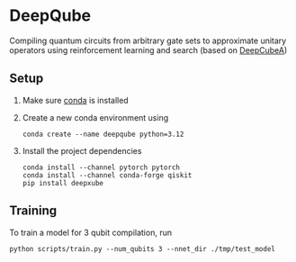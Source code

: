 # DeepQube

Compiling quantum circuits from arbitrary gate sets to approximate unitary operators using reinforcement learning and search
(based on [DeepCubeA](https://cse.sc.edu/~foresta/assets/files/SolvingTheRubiksCubeWithDeepReinforcementLearningAndSearch_Final.pdf))

## Setup

1. Make sure [conda](https://docs.conda.io/projects/conda/en/latest/user-guide/install/index.html) is installed

2. Create a new conda environment using
   
    ```
    conda create --name deepqube python=3.12
    ```

3. Install the project dependencies

    ```
    conda install --channel pytorch pytorch
    conda install --channel conda-forge qiskit
    pip install deepxube
    ```

## Training

To train a model for 3 qubit compilation, run

```
python scripts/train.py --num_qubits 3 --nnet_dir ./tmp/test_model
```